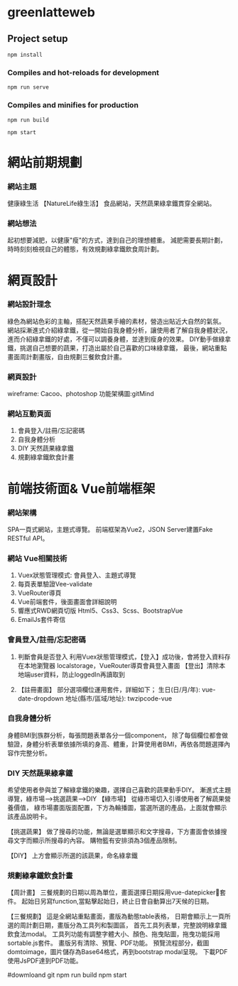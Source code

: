# greenlatteweb

## Project setup
```
npm install
```

### Compiles and hot-reloads for development
```
npm run serve
```

### Compiles and minifies for production
```
npm run build

npm start
```

# 網站前期規劃

### 網站主題
健康綠生活 【NatureLife綠生活】
食品網站，天然蔬果綠拿鐵貫穿全網站。

### 網站想法
起初想要減肥，以健康"瘦"的方式，達到自己的理想體重。
減肥需要長期計劃，時時刻刻檢視自己的體態，有效規劃綠拿鐵飲食周計劃。

# 網頁設計

### 網站設計理念
綠色為網站色彩的主軸，搭配天然蔬果手繪的素材，營造出貼近大自然的氣氛。
網站採漸進式介紹綠拿鐵，從一開始自我身體分析，讓使用者了解自我身體狀況，
進而介紹綠拿鐵的好處，不僅可以調養身體，並達到瘦身的效果。
DIY動手做綠拿鐵，挑選自己想要的蔬果，打造出屬於自己喜歡的口味綠拿鐵，
最後，網站重點畫面周計劃畫版，自由規劃三餐飲食計畫。

### 網頁設計
wireframe: Cacoo、photoshop
功能架構圖:gitMind

### 網站互動頁面
1) 會員登入/註冊/忘記密碼
2) 自我身體分析
3) DIY 天然蔬果綠拿鐵
4) 規劃綠拿鐵飲食計畫

# 前端技術面& Vue前端框架

### 網站架構
SPA一頁式網站，主題式導覽。
前端框架為Vue2，JSON Server建置Fake RESTful API。

### 網站 Vue相關技術
1) Vuex狀態管理模式: 會員登入、主題式導覽
2) 每頁表單驗證Vee-validate
3) VueRouter導頁
4) Vue前端套件，後面畫面會詳細說明
5) 響應式RWD網頁切版 Html5、Css3、Scss、BootstrapVue
6) EmailJs套件寄信

### 會員登入/註冊/忘記密碼
1) 判斷會員是否登入 
利用Vuex狀態管理模式，【登入】成功後，會將登入資料存在本地瀏覽器 localstorage，VueRouter導頁會員登入畫面
【登出】清除本地端user資料，防止loggedIn再讀取到

2) 【註冊畫面】
部分選項欄位運用套件，詳細如下；
生日(日/月/年): vue-date-dropdown
地址(縣市/區域/地址): twzipcode-vue

### 自我身體分析
身體BMI到族群分析，每張問題表單各分一個component，
除了每個欄位都會做驗證，身體分析表單依據所填的身高、體重，計算使用者BMI，再依各問題選擇內容作完整分析。

### DIY 天然蔬果綠拿鐵
希望使用者參與並了解綠拿鐵的樂趣，選擇自己喜歡的蔬果動手DIY。
漸進式主題導覽，綠市場-->挑選蔬果-->DIY
【綠市場】
從綠市場切入引導使用者了解蔬果營養價值，
綠市場畫面版面配置，下方為輪播圖，當選所選的產品，上面就會顯示該產品說明卡。

【挑選蔬果】
做了搜尋的功能，無論是選單顯示和文字搜尋，下方畫面會依據搜尋文字而顯示所搜尋的內容。
購物籃有安排須為3個產品限制。

【DIY】
上方會顯示所選的該蔬果，命名綠拿鐵

### 規劃綠拿鐵飲食計畫
【周計畫】
三餐規劃的日期以周為單位，畫面選擇日期採用vue-datepicker套件。
起始日另寫function,當點擊起始日，終止日會自動算出7天候的日期。

【三餐規劃】
這是全網站重點畫面，畫版為動態table表格，
日期會顯示上一頁所選的周計劃日期，畫版分為工具列和製圖區，
首先工具列表單，完整說明綠拿鐵飲食法modal。
工具列功能有調整字體大小、顏色、拖曳貼圖，拖曳功能採用 sortable.js套件。
畫版另有清除、預覽、PDF功能。
預覽流程部分，截圖domtoimage，圖片儲存為Base64格式，再到bootstrap modal呈現。
下載PDF使用JsPDF達到PDF功能。








#dowmloand git 
npm run build 
npm start




